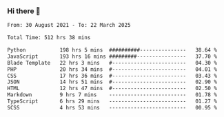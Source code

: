 ### Hi there 👋

<!--
**dominoto/dominoto** is a ✨ _special_ ✨ repository because its `README.md` (this file) appears on your GitHub profile.

Here are some ideas to get you started:

- 🔭 I’m currently working on ...
- 🌱 I’m currently learning ...
- 👯 I’m looking to collaborate on ...
- 🤔 I’m looking for help with ...
- 💬 Ask me about ...
- 📫 How to reach me: ...
- 😄 Pronouns: ...
- ⚡ Fun fact: ...
-->
<!--START_SECTION:waka-->

```txt
From: 30 August 2021 - To: 22 March 2025

Total Time: 512 hrs 38 mins

Python           198 hrs 5 mins  ##########---------------   38.64 %
JavaScript       193 hrs 16 mins #########----------------   37.70 %
Blade Template   22 hrs 3 mins   #------------------------   04.30 %
PHP              20 hrs 34 mins  #------------------------   04.01 %
CSS              17 hrs 36 mins  #------------------------   03.43 %
JSON             14 hrs 51 mins  #------------------------   02.90 %
HTML             12 hrs 47 mins  #------------------------   02.50 %
Markdown         9 hrs 7 mins    -------------------------   01.78 %
TypeScript       6 hrs 29 mins   -------------------------   01.27 %
SCSS             4 hrs 53 mins   -------------------------   00.95 %
```

<!--END_SECTION:waka-->
